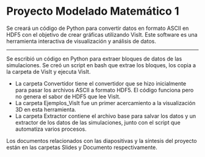 # Proyecto Modelado Matemático 1

Se creará un código de Python para convertir datos en formato ASCII en HDF5 con el objetivo de crear gráficas utilizando VisIt. Este software es una herramienta interactiva de visualización y análisis de datos.

-------------------------------------------------------------------------------------------------------------

Se escribió un código en Python para extraer bloques de datos de las simulaciones. Se creó un script en bash que extrae los bloques, los copia a la carpeta de VisIt y ejecuta VisIt.

- La carpeta Convertidor tiene el convertidor que se hizo inicialmente para pasar los archivos ASCII a formato HDF5. El código funciona pero no genera el sabor de HDF5 que lee VisIt.
- La carpeta Ejemplos_VisIt fue un primer acercamiento a la visualización 3D en esta herramienta.
- La carpeta Extractor contiene el archivo base para salvar los datos y un extractor de los datos de las simulaciones, junto con el script que automatiza varios procesos.

Los documentos relacionados con las diapositivas y la síntesis del proyecto están en las carpetas Slides y Documento respectivamente.
